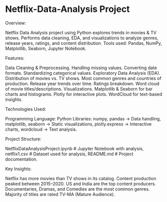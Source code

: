 # Netflix-Data-Analysis Project
Overview:

Netflix Data Analysis project using Python explores trends in movies &amp; TV shows. Performs data cleaning, EDA, and visualizations to analyze genres, release years, ratings, and content distribution. Tools used: Pandas, NumPy, Matplotlib, Seaborn, Jupyter Notebook.

Features:

Data Cleaning & Preprocessing.
Handling missing values.
Converting date formats.
Standardizing categorical values.
Exploratory Data Analysis (EDA).
Distribution of movies vs. TV shows.
Most common genres and countries of production.
Release year trends over time.
Ratings breakdown.
Word cloud of movie titles/descriptions.
Visualizations.
Matplotlib & Seaborn for bar charts and histograms.
Plotly for interactive plots.
WordCloud for text-based insights.

Technologies Used:

Programming Language: Python
Libraries:
numpy, pandas → Data handling,
matplotlib, seaborn → Static visualizations,
plotly.express → Interactive charts,
wordcloud → Text analysis.

Project Structure:

NetflixDataAnalysisProject.ipynb   # Jupyter Notebook with analysis,
netflix1.csv                       # Dataset used for analysis,
README.md                          # Project documentation.

Key Insights:

Netflix has more movies than TV shows in its catalog.
Content production peaked between 2015–2020.
US and India are the top content producers.
Documentaries, Dramas, and Comedies are the most common genres.
Majority of titles are rated TV-MA (Mature Audience).
